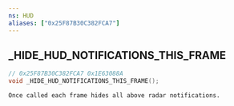 ```yaml
---
ns: HUD
aliases: ["0x25F87B30C382FCA7"]
---
```

## _HIDE_HUD_NOTIFICATIONS_THIS_FRAME

```c
// 0x25F87B30C382FCA7 0x1E63088A
void _HIDE_HUD_NOTIFICATIONS_THIS_FRAME();
```

```
Once called each frame hides all above radar notifications.  
```

